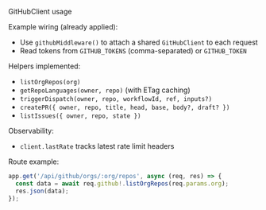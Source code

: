 GitHubClient usage

Example wiring (already applied):
- Use `githubMiddleware()` to attach a shared `GitHubClient` to each request
- Read tokens from `GITHUB_TOKENS` (comma-separated) or `GITHUB_TOKEN`

Helpers implemented:
- `listOrgRepos(org)`
- `getRepoLanguages(owner, repo)` (with ETag caching)
- `triggerDispatch(owner, repo, workflowId, ref, inputs?)`
- `createPR({ owner, repo, title, head, base, body?, draft? })`
- `listIssues({ owner, repo, state })`

Observability:
- `client.lastRate` tracks latest rate limit headers

Route example:
```ts
app.get('/api/github/orgs/:org/repos', async (req, res) => {
  const data = await req.github!.listOrgRepos(req.params.org);
  res.json(data);
});
```

